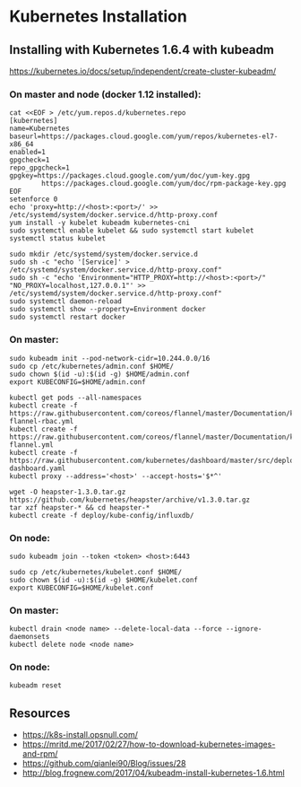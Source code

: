 # Kubernetes Installation


## Installing with Kubernetes 1.6.4 with kubeadm

https://kubernetes.io/docs/setup/independent/create-cluster-kubeadm/

### On master and node (docker 1.12 installed):

    cat <<EOF > /etc/yum.repos.d/kubernetes.repo
    [kubernetes]
    name=Kubernetes
    baseurl=https://packages.cloud.google.com/yum/repos/kubernetes-el7-x86_64
    enabled=1
    gpgcheck=1
    repo_gpgcheck=1
    gpgkey=https://packages.cloud.google.com/yum/doc/yum-key.gpg
            https://packages.cloud.google.com/yum/doc/rpm-package-key.gpg
    EOF
    setenforce 0
    echo 'proxy=http://<host>:<port>/' >> /etc/systemd/system/docker.service.d/http-proxy.conf 
    yum install -y kubelet kubeadm kubernetes-cni
    sudo systemctl enable kubelet && sudo systemctl start kubelet
    systemctl status kubelet

    sudo mkdir /etc/systemd/system/docker.service.d
    sudo sh -c "echo '[Service]' > /etc/systemd/system/docker.service.d/http-proxy.conf"
    sudo sh -c "echo 'Environment="HTTP_PROXY=http://<host>:<port>/" "NO_PROXY=localhost,127.0.0.1"' >> /etc/systemd/system/docker.service.d/http-proxy.conf"
    sudo systemctl daemon-reload
    sudo systemctl show --property=Environment docker
    sudo systemctl restart docker

### On master:

    sudo kubeadm init --pod-network-cidr=10.244.0.0/16
    sudo cp /etc/kubernetes/admin.conf $HOME/
    sudo chown $(id -u):$(id -g) $HOME/admin.conf
    export KUBECONFIG=$HOME/admin.conf

    kubectl get pods --all-namespaces
    kubectl create -f https://raw.githubusercontent.com/coreos/flannel/master/Documentation/kube-flannel-rbac.yml
    kubectl create -f https://raw.githubusercontent.com/coreos/flannel/master/Documentation/kube-flannel.yml
    kubectl create -f https://raw.githubusercontent.com/kubernetes/dashboard/master/src/deploy/kubernetes-dashboard.yaml
    kubectl proxy --address='<host>' --accept-hosts='$*^'
    
    wget -O heapster-1.3.0.tar.gz https://github.com/kubernetes/heapster/archive/v1.3.0.tar.gz
    tar xzf heapster-* && cd heapster-*
    kubectl create -f deploy/kube-config/influxdb/

### On node:

    sudo kubeadm join --token <token> <host>:6443

    sudo cp /etc/kubernetes/kubelet.conf $HOME/
    sudo chown $(id -u):$(id -g) $HOME/kubelet.conf
    export KUBECONFIG=$HOME/kubelet.conf

### On master:

    kubectl drain <node name> --delete-local-data --force --ignore-daemonsets
    kubectl delete node <node name>

### On node:

    kubeadm reset


## Resources

- https://k8s-install.opsnull.com/
- https://mritd.me/2017/02/27/how-to-download-kubernetes-images-and-rpm/
- https://github.com/qianlei90/Blog/issues/28
- http://blog.frognew.com/2017/04/kubeadm-install-kubernetes-1.6.html
